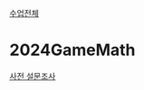 [수업전체](https://github.com/dknife/dknife.github.io/wiki/Lecture_Homepage)

# 2024GameMath

[사전 설문조사](https://forms.office.com/Pages/ResponsePage.aspx?id=DQSIkWdsW0yxEjajBLZtrQAAAAAAAAAAAAO__fVSsTlUNTgxR01RWThUSFFKVk0xNFZaRTlPMDlGRS4u)
